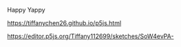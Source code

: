 Happy Yappy

https://tiffanychen26.github.io/p5js.html

https://editor.p5js.org/Tiffany112699/sketches/SoW4evPA-

